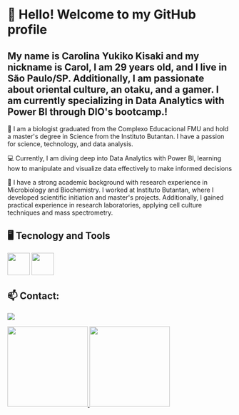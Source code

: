 # 👋 Hello! Welcome to my GitHub profile
## My name is Carolina Yukiko Kisaki and my nickname is Carol, I am 29 years old, and I live in São Paulo/SP. Additionally, I am passionate about oriental culture, an otaku, and a gamer. I am currently specializing in Data Analytics with Power BI through DIO's bootcamp.!

🌱 I am a biologist graduated from the Complexo Educacional FMU and hold a master's degree in Science from the Instituto Butantan. I have a passion for science, technology, and data analysis.

💻 Currently, I am diving deep into Data Analytics with Power BI, learning how to manipulate and visualize data effectively to make informed decisions

🔬 I have a strong academic background with research experience in Microbiology and Biochemistry. I worked at Instituto Butantan, where I developed scientific initiation and master's projects. Additionally, I gained practical experience in research laboratories, applying cell culture techniques and mass spectrometry.

## 🖥️ Tecnology and Tools

<img src="https://cdn.jsdelivr.net/gh/devicons/devicon@latest/icons/python/python-original.svg" width="50" height="50"/> <img src="https://cdn.jsdelivr.net/gh/devicons/devicon@latest/icons/github/github-original.svg" width="50" height="50"/>

## 📫 Contact:
<a href="https://[www.linkedin.com/in/seu-usuário-linkedln-aqui](https://www.linkedin.com/in/carolina-yukiko-kisaki-a43043150/)" target="_blank"><img loading="lazy" src="https://img.shields.io/badge/-LinkedIn-%230077B5?style=for-the-badge&logo=linkedin&logoColor=white" target="_blank"></a>   


<div>
<a href="https://github.com/Carolkisaki">
<img loading="lazy" height="180em" src="https://github-readme-stats.vercel.app/api/top-langs/?username=Carolkisaki&layout=compact&langs_count=7&theme=dracula"/>

<img loading="lazy" height="180em" src="https://github-readme-stats.vercel.app/api?username=Carolkisaki&show_icons=true&theme=dracula&include_all_commits=true&count_private=true"/>
</div>



